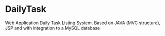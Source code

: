 # DailyTask
Web Application Daily Task Listing System. Based on JAVA (MVC structure), JSP and with integration to a MySQL database
